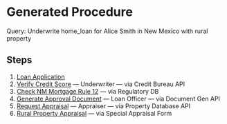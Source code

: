 # Generated Procedure

Query: Underwrite home_loan for Alice Smith in New Mexico with rural property

## Steps
1. [Loan Application](../reference/loan-application.md)
2. [Verify Credit Score](../reference/verify-credit-score.md) — Underwriter — via Credit Bureau API
3. [Check NM Mortgage Rule 12](../reference/check-nm-mortgage-rule-12.md) — via Regulatory DB
4. [Generate Approval Document](../reference/generate-approval-document.md) — Loan Officer — via Document Gen API
5. [Request Appraisal](../reference/request-appraisal.md) — Appraiser — via Property Database API
6. [Rural Property Appraisal](../reference/rural-property-appraisal.md) — via Special Appraisal Form
